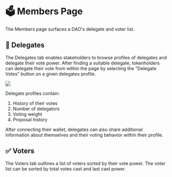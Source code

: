 # 🗳 Members Page

The Members page surfaces a DAO's delegate and voter list.

## 👥 Delegates

The Delegates tab enables stakeholders to browse profiles of delegates and delegate their vote power. After finding a suitable delegate, tokenholders can delegate their vote from within the page by selecting the "Delegate Votes" button on a given delegates profile.

![](<../../../.gitbook/assets/image (31).png>)

Delegate profiles contain:

1. History of their votes
2. Number of delegators
3. Voting weight
4. Proposal history

After connecting their wallet, delegates can also share additional information about themselves and their voting behavior within their profile.

## ✅ Voters

The Voters tab outlines a list of voters sorted by their vote power. The voter list can be sorted by total votes cast and last cast power.


